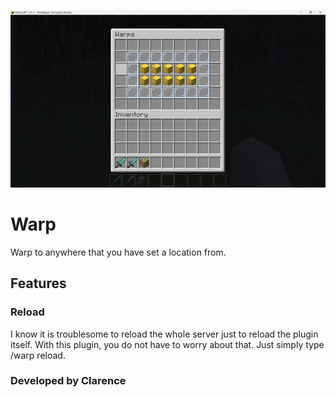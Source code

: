 ![](https://raw.githubusercontent.com/PositionV2024/Warp/main/ezgif.com-animated-gif-maker%20(1).gif)

# Warp
 Warp to anywhere that you have set a location from.

## Features
### Reload
I know it is troublesome to reload the whole server just to reload the plugin itself. With this plugin, you do not have to worry about that. Just simply type /warp reload.

### Developed by Clarence
